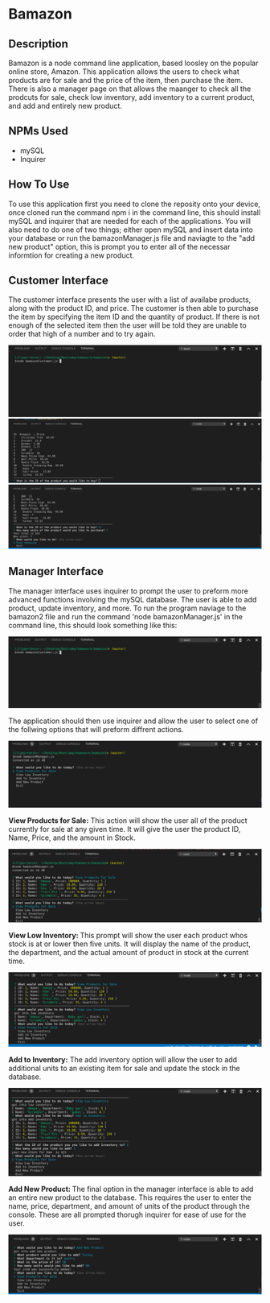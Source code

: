 <h1>Bamazon</h1>

<h2>Description</h2>
<p>Bamazon is a node command line application, based loosley on the popular online store, Amazon. This application allows the users to check what products are for sale and the price of the item, then purchase the item. There is also a manager page on that allows the maanger to check all the prodcuts for sale, check low inventory, add inventory to a current product, and add and entirely new product.</p>

<h2>NPMs Used</h2>
<ul>
  <li>mySQL</li>
  <li>Inquirer</li>
</ul>

<h2>How To Use</h2>
<p>To use this application first you need to clone the reposity onto your device, once cloned run the command npm i in the command line, this should install mySQL and inquirer that are needed for each of the applications. You will also need to do one of two things; either open mySQL and insert data into your database or run the bamazonManager.js file and naviagte to the "add new product" option, this is prompt you to enter all of the necessar informtion for creating a new product.</p>

<h2>Customer Interface</h2>
<p>The customer interface presents the user with a list of availabe products, along with the product ID, and price. The customer is then able to purchase the item by specifying the item ID and the quantity of product. If there is not enough of the selected item then the user will be told they are unable to order that high of a number and to try again.</p>
<img src= "img/bamazonCustomerInit.png">
<img src="img/bamazonCustomer1.png">
<img src="img/bamazonCustomer2.png">

<h2>Manager Interface</h2>
<p>The manager interface uses inquirer to prompt the user to preform more advanced functions involving the mySQL database. The user is able to add product, update inventory, and more. To run the program naviage to the bamazon2 file and run the command 'node bamazonManager.js' in the command line, this should look something like this:</p>
<img src="img/bamazonCustomerInit.png">
<p>The application should then use inquirer and allow the user to select one of the follwing options that will preform diffrent actions.</p>
<img src="img/bamazoManagerManager.png">
<p><strong>View Products for Sale:</strong> This action will show the user all of the product currently for sale at any given time. It will give the user the product ID, Name, Price, and the amount in Stock.<p>
<img src="img/bamazonManager4Sale.png">
<p><strong>View Low Inventory: </strong>This prompt will show the user each product whos stock is at or lower then five units. It will display the name of the product, the department, and the actual amount of product in stock at the current time.<p>
<img src="img/bamazonManagerLowInventory.png">
<p><strong>Add to Inventory:</strong> The add inventory option will allow the user to add additional units to an existing item for sale and update the stock in the database.<p>
<img src="img/bamazonManagerAddToInventory.png">
<p><strong>Add New Product: </strong>The final option in the manager interface is able to add an entire new product to the database. This requires the user to enter the name, price, department, and amount of units of the product through the console. These are all prompted thorugh inquirer for ease of use for the user.<p>
<img src="img/bamazonManagerNewProduct.png">


